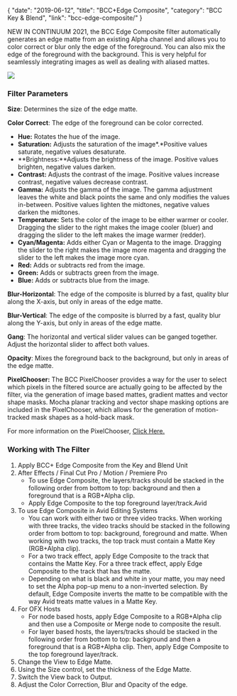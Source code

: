 {
"date": "2019-06-12",
"title": "BCC+Edge Composite",
"category": "BCC Key & Blend",
"link": "bcc-edge-composite/"
}

 NEW IN CONTINUUM 2021, the BCC Edge Composite filter automatically generates an edge matte from an existing Alpha channel and allows you to color correct or blur only the edge of the foreground. You can also mix the edge of the foreground with the background. This is very helpful for seamlessly integrating images as well as dealing with aliased mattes.



![](https://borisfx-com-res.cloudinary.com/image/upload//documentation/continuum/uploads/2020/10/Image_218.png)
### Filter Parameters


**Size‌**: Determines the size of the edge matte.


**Color Correct‌**: The edge of the foreground can be color corrected.


* **Hue:** Rotates the hue of the image.
* **Saturation:** Adjusts the saturation of the image*.*Positive values saturate, negative values desaturate.
* **Brightness:**Adjusts the brightness of the image. Positive values brighten, negative values darken.
* **Contrast:** Adjusts the contrast of the image. Positive values increase contrast, negative values decrease contrast.
* **Gamma:** Adjusts the gamma of the image. The gamma adjustment leaves the white and black points the same and only modifies the values in-between. Positive values lighten the midtones, negative values darken the midtones.
* **Temperature:** Sets the color of the image to be either warmer or cooler. Dragging the slider to the right makes the image cooler (bluer) and dragging the slider to the left makes the image warmer (redder).
* **Cyan/Magenta:** Adds either Cyan or Magenta to the image. Dragging the slider to the right makes the image more magenta and dragging the slider to the left makes the image more cyan.
* **Red:** Adds or subtracts red from the image.
* **Green:** Adds or subtracts green from the image.
* **Blue:** Adds or subtracts blue from the image.


**Blur-Horizontal‌**: The edge of the composite is blurred by a fast, quality blur along the X-axis, but only in areas of the edge matte.


**Blur-Vertical**: The edge of the composite is blurred by a fast, quality blur along the Y-axis, but only in areas of the edge matte.


**Gang‌**: The horizontal and vertical slider values can be ganged together. Adjust the horizontal slider to affect both values.


**Opacity‌**: Mixes the foreground back to the background, but only in areas of the edge matte.


 **PixelChooser:**  The BCC PixelChooser provides a way for the user to select which pixels in the filtered source are actually going to be affected by the filter, via the generation of image based mattes, gradient mattes and vector shape masks. Mocha planar tracking and vector shape masking options are included in the PixelChooser, which allows for the generation of motion-tracked mask shapes as a hold-back mask. 


For more information on the PixelChooser, [Click Here.﻿](/documentation/continuum/)


### Working with The Filter


1. Apply BCC+ Edge Composite from the Key and Blend Unit
2. After Effects / Final Cut Pro / Motion / Premiere Pro
	* To use Edge Composite, the layers/tracks should be stacked in the following order from bottom to top: background and then a foreground that is a RGB+Alpha clip.
	* Apply Edge Composite to the top foreground layer/track.Avid
3. To use Edge Composite in Avid Editing Systems
	* You can work with either two or three video tracks. When working with three tracks, the video tracks should be stacked in the following order from bottom to top: background, foreground and matte. When working with two tracks, the top track must contain a Matte Key (RGB+Alpha clip).
	* For a two track effect, apply Edge Composite to the track that contains the Matte Key. For a three track effect, apply Edge Composite to the track that has the matte.
	* Depending on what is black and white in your matte, you may need to set the Alpha pop-up menu to a non-inverted selection. By default, Edge Composite inverts the matte to be compatible with the way Avid treats matte values in a Matte Key.
4. For OFX Hosts
	* For node based hosts, apply Edge Composite to a RGB+Alpha clip and then use a Composite or Merge node to composite the result.
	* For layer based hosts, the layers/tracks should be stacked in the following order from bottom to top: background and then a foreground that is a RGB+Alpha clip. Then, apply Edge Composite to the top foreground layer/track.
5. Change the View to Edge Matte.
6. Using the Size control, set the thickness of the Edge Matte.
7. Switch the View back to Output.
8. Adjust the Color Correction, Blur and Opacity of the edge.


